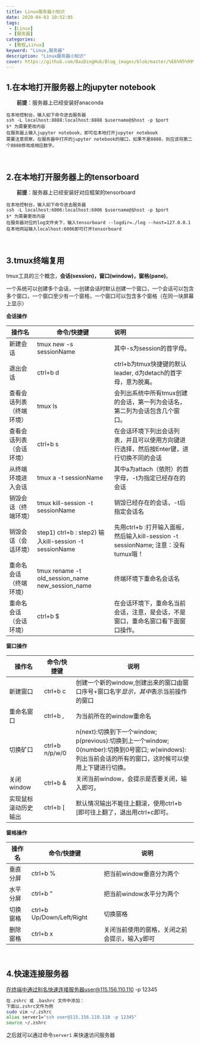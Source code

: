 ```yaml
---
title: Linux服务器小知识
date: 2020-04-03 10:52:05
tags:
 - [Linux]
 - [服务器]
categories: 
 - [教程,Linux]
keyword: "Linux,服务器"
description: "Linux服务器小知识"
cover: https://github.com/BaiDingHub/Blog_images/blob/master/%E6%95%99%E7%A8%8B/Linux/Linux%E6%9C%8D%E5%8A%A1%E5%99%A8%E5%B0%8F%E7%9F%A5%E8%AF%86/cover.jpg?raw=true
---
```





## 1.在本地打开服务器上的jupyter notebook
&emsp;&emsp;**前提**：服务器上已经安装好anaconda

```
在本地控制台，输入如下命令进去服务器
ssh -L localhost:8888:localhost:8888 $username@$host -p $port
$* 为需要更改内容
在服务器上输入jupyter notebook，即可在本地打开jupyter notebook
需要注意观察，在服务器中打开的jupyter notebook的端口，如果不是8888，则应该将第二个8888修改成相应数字。
```
<br>

## 2.在本地打开服务器上的tensorboard
&emsp;&emsp;**前提**：服务器上已经安装好对应框架的tensorboard

```
在本地控制台，输入如下命令进去服务器
ssh -L localhost:6006:localhost:6006 $username@$host -p $port
$* 为需要更改内容
在服务器对应的log文件夹下，输入tensorboard --logdir=./log --host=127.0.0.1
在本地网站输入localhost:6006即可打开tensorboard
```
<br>

## 3.tmux终端复用

tmux工具的三个概念，**会话(session)，窗口(window)，窗格(pane)**。

一个系统可以创建多个会话，一创建会话时默认创建一个窗口，一个会话可以包含多个窗口，一个窗口至少有一个窗格，一个窗口可以包含多个窗格（在同一块屏幕上显示）

**会话操作**

| 操作名                   | 命令/快捷键                                            | 说明                                                         |
| ------------------------ | ------------------------------------------------------ | :----------------------------------------------------------- |
| 新建会话                 | tmux new -s sessionName                                | 其中-s为session的首字母。                                    |
| 退出会话                 | ctrl+b   d                                             | ctrl+b为tmux快捷键的默认leader, d为detach的首字母，意为脱离。 |
| 查看会话列表（终端环境） | tmux ls                                                | 会列出系统中所有tmux创建的会话，第一列为会话名，第二列为会话包含几个窗口。 |
| 查看会话列表（会话环境） | ctrl+b  s                                              | 在会话环境下列出会话列表，并且可以使用方向键进行选择，然后按Enter键，进行切换不同的会话 |
| 从终端环境进入会话       | tmux a -t sessionName                                  | 其中a为attach（依附）的首字母，-t为指定已经存在的会话        |
| 销毁会话（终端环境）     | tmux kill-session -t sessionName                       | 销毁已经存在的会话，-t后指定会话名                           |
| 销毁会话（会话环境）     | step1) ctrl+b : step2) 输入kill-session -t sessionName | 先用ctrl+b :打开输入面板，然后输入kill-session -t sessionName; 注意：没有tumux哦！ |
| 重命名会话（终端环境）   | tmux rename -t old_session_name new_session_name       | 终端环境下重命名会话名                                       |
| 重命名会话（会话环境）   | ctrl+b  $                                              | 在会话环境下，重命名当前会话，注意，是会话，不是窗口，重命名窗口看下面窗口操作。 |

**窗口操作**

| 操作名               | 命令/快捷键    | 说明                                                         |
| -------------------- | -------------- | ------------------------------------------------------------ |
| 新建窗口             | ctrl+b  c      | 创建一个新的window,创建出来的窗口由窗口序号+窗口名字*显示，其中*表示当前操作的窗口 |
| 重命名窗口           | ctrl+b   ,     | 为当前所在的window重命名                                     |
| 切换矿口             | ctrl+b n/p/w/0 | n(next):切换到下一个window; p(previous):切换到上一个window; 0(number):切换到0号窗口; w(windows):列出当前会话的所有的窗口，这时候可以使用上下键进行切换。 |
| 关闭window           | ctrl+b &       | 关闭当前window，会提示是否要关闭，输入即可。                 |
| 实现鼠标滚动历史输出 | ctrl+b  [      | 默认情况输出不能往上翻滚，使用ctrl+b [即可往上翻了，退出用ctrl+c即可。 |

**窗格操作**

| 操作名   | 命令/快捷键               | 说明                                          |
| -------- | ------------------------- | --------------------------------------------- |
| 垂直分屏 | ctrl+b  %                 | 把当前window垂直分为两个                      |
| 水平分屏 | ctrl+b    “               | 把当前window水平分为两个                      |
| 切换窗格 | ctrl+b Up/Down/Left/Right | 切换窗格                                      |
| 删除窗格 | ctrl+b  x                 | 关闭当前使用的窗格，关闭之前会提示，输入y即可 |

<br>

## 4.快速连接服务器
在终端中通过别名快速连接服务器user@115.156.110.110 -p 12345
```bash
在.zshrc 或 .bashrc 文件中添加：
下面以.zshrc文件为例
sudo vim ~/.zshrc
alias server1="ssh user@115.156.110.110 -p 12345"
source ~/.zshrc
```
之后就可以通过命令`server1` 来快速访问服务器
